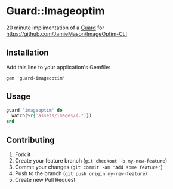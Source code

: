 # Guard::Imageoptim

20 minute implimentation of a [Guard](https://github.com/guard/guard) for https://github.com/JamieMason/ImageOptim-CLI


## Installation

Add this line to your application's Gemfile:

`gem 'guard-imageoptim'`


## Usage

```ruby
guard 'imageoptim' do
  watch(%r{^assets/images/(.*)})
end
```


## Contributing

1. Fork it
2. Create your feature branch (`git checkout -b my-new-feature`)
3. Commit your changes (`git commit -am 'Add some feature'`)
4. Push to the branch (`git push origin my-new-feature`)
5. Create new Pull Request
